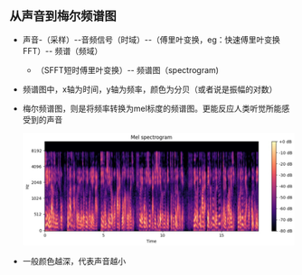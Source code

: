 ## 从声音到梅尔频谱图

+ 声音-（采样）--音频信号（时域）--（傅里叶变换，eg：快速傅里叶变换FFT）-- 频谱（频域）
  - （SFFT短时傅里叶变换）-- 频谱图（spectrogram)
  
+ 频谱图中，x轴为时间，y轴为频率，颜色为分贝（或者说是振幅的对数）

+ 梅尔频谱图，则是将频率转换为mel标度的频谱图。更能反应人类听觉所能感受到的声音

  ![image-20220329104937641](https://raw.githubusercontent.com/C1oudysTarT/mynotes/main/img/202203291049700.png)

+ 一般颜色越深，代表声音越小

